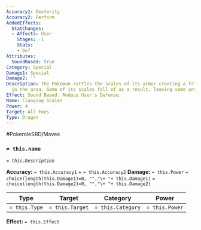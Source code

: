 ```yaml
---
Accuracy1: Dexterity
Accuracy2: Perform
AddedEffects:
  StatChanges:
  - Affects: User
    Stages: -1
    Stats:
    - Def
Attributes:
  SoundBased: true
Category: Special
Damage1: Special
Damage2: ''
Description: The Pokemon rattles the scales of its armor creating a frightening noise
  in the area. Some of its scales fall of as a result, leaving some areas exposed.
Effect: Sound Based. Reduce User's Defense.
Name: Clanging Scales
Power: 4
Target: All Foes
Type: Dragon
---
```


#PokeroleSRD/Moves

### `= this.name`
*`= this.Description`*

**Accuracy:** `= this.Accuracy1` + `= this.Accuracy2`
**Damage:** `= this.Power` `= choice(length(this.Damage1)=0, "","\+ "+ this.Damage1)` `= choice(length(this.Damage2)=0, "","\+ "+ this.Damage2)`

| Type          | Target          | Category          | Power          |
| ------------- | --------------- | ----------------  | -------------- |
| `= this.Type` | `= this.Target` | `= this.Category` | `= this.Power` | 

**Effect:** `= this.Effect`